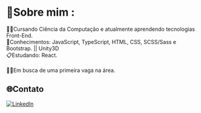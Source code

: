 # 💫Sobre mim :
👩‍💻Cursando Ciência da Computação e atualmente aprendendo tecnologias Front-End.<br/>
🚧Conhecimentos: JavaScript, TypeScript, HTML, CSS, SCSS/Sass e Bootstrap. || Unity3D <br/>
📋Estudando: React.<br/><br/>
👨‍💼Em busca de uma primeira vaga na área.<br/>

## 🌐Contato
[![LinkedIn](https://img.shields.io/badge/LinkedIn-%230077B5.svg?logo=linkedin&logoColor=white)](https://linkedin.com/in/lipegabriell) 


